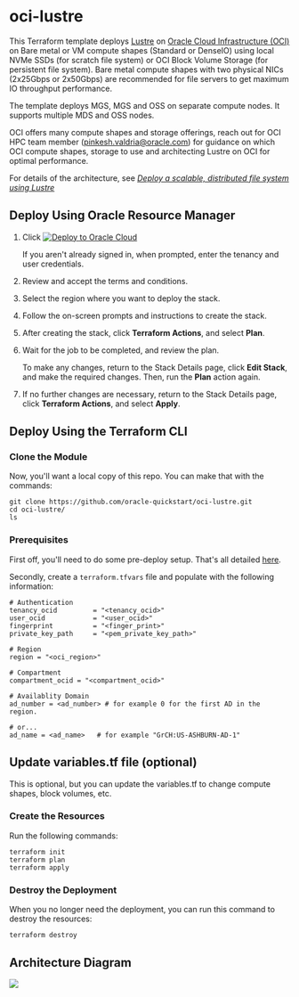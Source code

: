 # oci-lustre

This Terraform template deploys [Lustre](http://lustre.org/) on [Oracle Cloud Infrastructure (OCI)](https://cloud.oracle.com/en_US/cloud-infrastructure) on Bare metal or VM compute shapes (Standard or DenseIO) using local NVMe SSDs (for scratch file system) or OCI Block Volume Storage (for persistent file system).  Bare metal compute shapes with two physical NICs (2x25Gbps or 2x50Gbps)  are recommended for file servers to get maximum IO throughput performance.   

The template deploys MGS, MGS and OSS on separate compute nodes. It supports multiple MDS and OSS nodes.  

OCI offers many compute shapes and storage offerings, reach out for OCI HPC team member (pinkesh.valdria@oracle.com) for guidance on which OCI compute shapes, storage to use and architecting Lustre on OCI for optimal performance.  

For details of the architecture, see [_Deploy a scalable, distributed file system using Lustre_](https://docs.oracle.com/en/solutions/deploy-lustre-fs/index.html)
 
## Deploy Using Oracle Resource Manager

1. Click [![Deploy to Oracle Cloud](https://oci-resourcemanager-plugin.plugins.oci.oraclecloud.com/latest/deploy-to-oracle-cloud.svg)](https://cloud.oracle.com/resourcemanager/stacks/create?region=home&zipUrl=https://github.com/oracle-quickstart/oci-lustre/releases/latest/download/oci-lustre-stack-latest.zip)

    If you aren't already signed in, when prompted, enter the tenancy and user credentials.

2. Review and accept the terms and conditions.

3. Select the region where you want to deploy the stack.

4. Follow the on-screen prompts and instructions to create the stack.

5. After creating the stack, click **Terraform Actions**, and select **Plan**.

6. Wait for the job to be completed, and review the plan.

    To make any changes, return to the Stack Details page, click **Edit Stack**, and make the required changes. Then, run the **Plan** action again.

7. If no further changes are necessary, return to the Stack Details page, click **Terraform Actions**, and select **Apply**. 

## Deploy Using the Terraform CLI

### Clone the Module
Now, you'll want a local copy of this repo.  You can make that with the commands:

    git clone https://github.com/oracle-quickstart/oci-lustre.git
    cd oci-lustre/
    ls

### Prerequisites
First off, you'll need to do some pre-deploy setup.  That's all detailed [here](https://github.com/cloud-partners/oci-prerequisites).

Secondly, create a `terraform.tfvars` file and populate with the following information:

```
# Authentication
tenancy_ocid         = "<tenancy_ocid>"
user_ocid            = "<user_ocid>"
fingerprint          = "<finger_print>"
private_key_path     = "<pem_private_key_path>"

# Region
region = "<oci_region>"

# Compartment
compartment_ocid = "<compartment_ocid>"

# Availablity Domain 
ad_number = <ad_number> # for example 0 for the first AD in the region.

# or...
ad_name = <ad_name>   # for example "GrCH:US-ASHBURN-AD-1"

````    

## Update variables.tf file (optional)
This is optional, but you can update the variables.tf to change compute shapes, block volumes, etc. 

### Create the Resources
Run the following commands:

    terraform init
    terraform plan
    terraform apply

### Destroy the Deployment
When you no longer need the deployment, you can run this command to destroy the resources:

    terraform destroy

## Architecture Diagram

![](./images/lustre-oci.png)